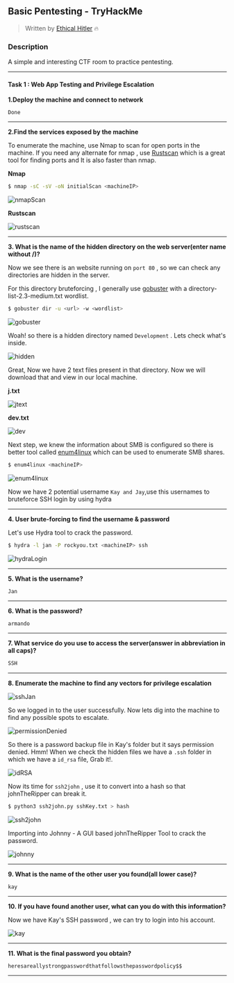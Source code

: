 ## Basic Pentesting - TryHackMe 

> Written by [Ethical Hitler](https://github.com/EthicalHitler) :fire:

### Description

A simple and interesting CTF room to practice pentesting.

***

#### Task 1 : Web App Testing and Privilege Escalation

**1.Deploy the machine and connect to network**

```
Done
```

***

**2.Find the services exposed by the machine**

To enumerate the machine, use Nmap to scan for open ports in the machine. If you need any alternate for nmap , use [Rustscan](https://github.com/RustScan/RustScan) which is a great tool for finding ports and It is also faster than nmap.

**Nmap**

```bash
$ nmap -sC -sV -oN initialScan <machineIP>
```

![nmapScan](basicPentestImages/ctf1.PNG)

**Rustscan**

![rustscan](basicPentestImages/ctf2.PNG)

***

**3. What is the name of the hidden directory on the web server(enter name without /)?**

Now we see there is an website running on `port 80` , so we can check any directories are hidden in the server.

For this directory bruteforcing , I generally use [gobuster](https://github.com/OJ/gobuster) with a directory-list-2.3-medium.txt wordlist.

```bash
$ gobuster dir -u <url> -w <wordlist>
```

![gobuster](basicPentestImages/ctf3.PNG)

Woah! so there is a hidden directory named `Development` . Lets check what's inside.

![hidden](basicPentestImages/ctf4.PNG)

Great, Now we have 2 text files present in that directory. Now we will download that and view in our local machine.

**j.txt**

![jtext](basicPentestImages/ctf5.PNG)

**dev.txt**

![dev](basicPentestImages/ctf6.PNG)

Next step, we knew the information about SMB is configured so there is better tool called [enum4linux](https://github.com/CiscoCXSecurity/enum4linux) which can be used to enumerate SMB shares.

```bash
$ enum4linux <machineIP>
```

![enum4linux](basicPentestImages/ctf7.PNG)

Now we have 2 potential username `Kay and Jay`,use this usernames to bruteforce SSH login by using hydra

***

**4. User brute-forcing to find the username & password**

Let's use Hydra tool to crack the password.

```bash
$ hydra -l jan -P rockyou.txt <machineIP> ssh	
```

![hydraLogin](basicPentestImages/ctf9.PNG)

***

**5. What is the username?**

```
Jan
```

***

**6. What is the password?**

```
armando
```

***

**7. What service do you use to access the server(answer in abbreviation in all caps)?**

```bash
SSH
```

***

**8. Enumerate the machine to find any vectors for privilege escalation**

![sshJan](basicPentestImages/ctf8.PNG)

So we logged in to the user successfully. Now lets dig into the machine to find any possible spots to escalate.

![permissionDenied](basicPentestImages/ctf10.PNG)

So there is a password backup file in Kay's folder but it says permission denied. Hmm! When we check the hidden files we have a `.ssh` folder in which we have a `id_rsa` file, Grab it!.

![idRSA](basicPentestImages/ctf11.PNG)

Now its time for `ssh2john` , use it to convert into a hash so that johnTheRipper can break it.

```bash
$ python3 ssh2john.py sshKey.txt > hash
```

![ssh2john](basicPentestImages/ctf12.PNG)

Importing into Johnny - A GUI based johnTheRipper Tool to crack the password.

![johnny](basicPentestImages/ctf13.PNG)

***

**9. What is the name of the other user you found(all lower case)?**

```
kay
```

***

**10. If you have found another user, what can you do with this information?**

Now we have Kay's SSH password , we can try to login into his account.

![kay](basicPentestImages/ctf14.PNG)

***

**11. What is the final password you obtain?**

```
heresareallystrongpasswordthatfollowsthepasswordpolicy$$
```

***

